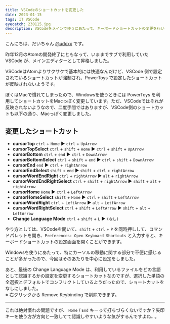 ```yaml
---
title: VSCodeのショートカットを変更した
date: 2023-01-15
tags: IT VSCode
eyecatch: 230115.jpg
description: VSCodeをメインで使うにあたって、キーボードショートカットの変更を行いました。
---
```


こんにちは、だいちゃん [@udcxx](https://twitter.com/udc_xx) です。

昨年12月のAtomの開発終了にともなって、いままでサブで利用していた VSCode が、メインエディターとして昇格しました。

VSCodeはAtomよりサクサクで基本的には快適なんだけど、VSCode 側で設定されているショートカットが強制され、PowerToys で設定したショートカットが反映されないようです。

ぼくはMacで慣れてしまったので、Windowsを使うときには PowerToys を利用してショートカットをMacっぽく変更しています。ただ、VSCodeではそれが反映されないようなので、二度手間ではありますが、VSCode側のショートカットも以下の通り、Macっぽく変更しました。

## 変更したショートカット

- **cursorTop** `ctrl` + `Home` ▶ `ctrl` + `UpArrow`
- **cursorTopSelect** `ctrl` + `shift` + `Home` ▶ `ctrl` + `shift` + `UpArrow`
- **cursorBottom** `ctrl` + `end` ▶ `ctrl` + `DownArrow`
- **cursorBottomSelect** `ctrl` + `shift` + `end` ▶ `ctrl` + `shift` + `DownArrow`
- **cursorEnd** `end` ▶ `ctrl` + `rightArrow`
- **cursorEndSelect** `shift` + `end` ▶ `shift` + `ctrl` + `rightArrow`
- **cursorWordEndRight** `ctrl` + `rightArrow` ▶ `alt` + `rightArrow`
- **cursorWordEndRightSelect** `ctrl` + `shift` + `rightArrow` ▶ `shift` + `alt` + `rightArrow`
- **cursorHome** `Home` ▶ `ctrl` + `LeftArrow`
- **cursorHomeSelect** `shift` + `Home` ▶ `ctrl` + `shift` + `LeftArrow`
- **cursorWordRight** `ctrl` + `LeftArrow` ▶ `alt` + `LetfArrow`
- **cursorWordRightSelect** `ctrl` + `shift` + `LeftArrow` ▶ `shift` + `alt` + `LeftArrow`
- **Change Language Mode** `ctrl` + `shift` + `L` ▶ `(なし)`

やり方としては、VSCodeを開いて、`shift` + `ctrl` + `P` を同時押しして、コマンドパレットを開き、`Preferences: Open Keyboard Shortcuts` と入力すると、キーボードショートカットの設定画面を開くことができます。

Windowsを使うにあたって、特にカーソルの移動に関する部分で不便に感じることが多かったので、今回はそのあたりを中心に設定をしました。

あと、最後の Change Language Mode は、利用しているファイルをどの言語として認識するかの設定を変更するショートカットなのですが、選択した単語の全選択とデフォルトでコンフリクトしているようだったので、ショートカットをなしにしました。    
※ 右クリックから Remove Keybinding で削除できます。

---

これは絶対慣れの問題ですが、 `Home` / `End` キーって打ちづらくないですか？矢印キーを使う方が方向と一致してて認識しやすいような気がするんですよね...。
